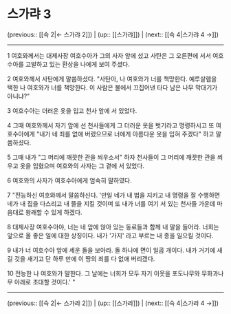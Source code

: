 # 스가랴 3

(previous:: [[슥 2|← 스가랴 2]]) | (up:: [[스가랴]]) | (next:: [[슥 4|스가랴 4 →]])

***




1 
여호와께서는 대제사장 여호수아가 그의 사자 앞에 섰고 사탄은 그 오른편에 서서 여호수아를 고발하고 있는 환상을 나에게 보여 주셨다. 



2 
여호와께서 사탄에게 말씀하셨다. "사탄아, 나 여호와가 너를 책망한다. 예루살렘을 택한 나 여호와가 너를 책망한다. 이 사람은 불에서 끄집어낸 타다 남은 나무 막대기가 아니냐?" 



3 
여호수아는 더러운 옷을 입고 천사 앞에 서 있었다. 



4 
그때 여호와께서 자기 앞에 선 천사들에게 그 더러운 옷을 벗기라고 명령하시고 또 여호수아에게 "내가 네 죄를 없애 버렸으므로 너에게 아름다운 옷을 입혀 주겠다" 하고 말씀하셨다. 



5 
그때 내가 "그 머리에 깨끗한 관을 씌우소서" 하자 천사들이 그 머리에 깨끗한 관을 씌우고 옷을 입혔으며 여호와의 사자는 그 곁에 서 있었다. 



6 
여호와의 사자가 여호수아에게 엄숙히 말하였다. 



7 
"전능하신 여호와께서 말씀하신다. '만일 네가 내 법을 지키고 내 명령을 잘 수행하면 네가 내 집을 다스리고 내 뜰을 지킬 것이며 또 내가 너를 여기 서 있는 천사들 가운데 마음대로 왕래할 수 있게 하겠다. 



8 
대제사장 여호수아야, 너는 네 앞에 앉아 있는 동료들과 함께 내 말을 들어라. 너희는 앞으로 올 좋은 일에 대한 상징이다. 내가 '가지' 라고 부르는 내 종을 일으킬 것이다. 



9 
내가 너 여호수아 앞에 세운 돌을 보아라. 돌 하나에 면이 일곱 개이다. 내가 거기에 새길 것을 새기고 단 하루 만에 이 땅의 죄를 다 없애 버리겠다. 



10 
전능한 나 여호와가 말한다. 그 날에는 너희가 모두 자기 이웃을 포도나무와 무화과나무 아래로 초대할 것이다.' "

***

(previous:: [[슥 2|← 스가랴 2]]) | (up:: [[스가랴]]) | (next:: [[슥 4|스가랴 4 →]])
